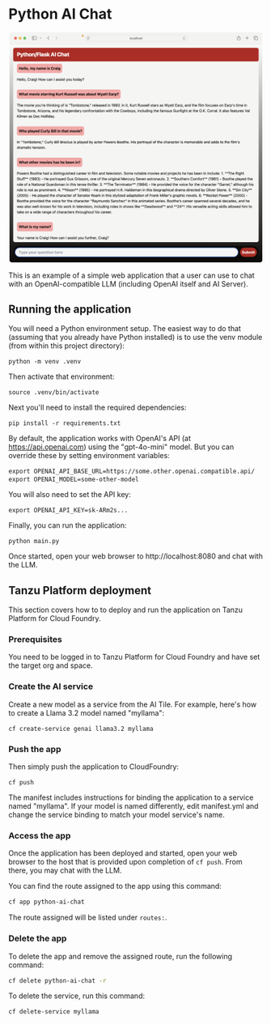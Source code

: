 # Python AI Chat

<center><img src="./.images/chat.png" alt="drawing" width="500"/></center>

This is an example of a simple web application that a user can use to chat with
an OpenAI-compatible LLM (including OpenAI itself and AI Server).

## Running the application

You will need a Python environment setup. The easiest way to do that (assuming
that you already have Python installed) is to use the venv module (from within
this project directory):

```script
python -m venv .venv
```

Then activate that environment:

```script
source .venv/bin/activate
```

Next you'll need to install the required dependencies:

```script
pip install -r requirements.txt
```

By default, the application works with OpenAI's API (at https://api.openai.com)
using the "gpt-4o-mini" model. But you can override these by setting environment
variables:

```script
export OPENAI_API_BASE_URL=https://some.other.openai.compatible.api/
export OPENAI_MODEL=some-other-model
```

You will also need to set the API key:

```script
export OPENAI_API_KEY=sk-ARm2s...
```

Finally, you can run the application:

```script
python main.py
```

Once started, open your web browser to http://localhost:8080 and chat with the
LLM.

## Tanzu Platform deployment

This section covers how to to deploy and run the application on Tanzu Platform for Cloud Foundry.

### Prerequisites

You need to be logged in to Tanzu Platform for Cloud Foundry and have set the target org and space.

### Create the AI service

Create a new model as a service from the AI Tile. For example, here's how to create a Llama 3.2 model named "myllama":

```
cf create-service genai llama3.2 myllama
```

### Push the app

Then simply push the application to CloudFoundry:

```
cf push
```

The manifest includes instructions for binding the application to a service named
"myllama". If your model is named differently, edit manifest.yml and change the
service binding to match your model service's name.

### Access the app

Once the application has been deployed and started, open your web browser to the
host that is provided upon completion of `cf push`. From there, you may chat with
the LLM.

You can find the route assigned to the app using this command:

```sh
cf app python-ai-chat
```
The route assigned will be listed under `routes:`.

### Delete the app

To delete the app and remove the assigned route, run the following command:

```sh
cf delete python-ai-chat -r
```

To delete the service, run this command:

```sh
cf delete-service myllama
```
